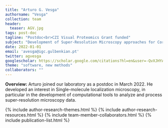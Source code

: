 ```yaml
---
title: "Arturo G. Vesga"
authorname: "Vesga"
collection: team
header:
  teaser: AGV.jpg
tags: post-doc
tagline: "Postdoc<br>CZI Visual Proteomics Grant funded"
subject: "Development of Super-Resolution Microscopy approaches for Correlative Light and Electron Microscopy"
date: 2022-01-01
email: 'avesga@igc.gulbenkian.pt'
twitter: agvesga
googlescholar: https://scholar.google.com/citations?hl=en&user=-QvXJHYAAAAJ
theme: "software, new methods"
collaborators: ""
---
```

<p align= "justify">
<p> <b>Overview:</b>
Arturo joined our laboratory as a postdoc in March 2022. He developed an interest in Single-molecule localization microscopy, in particular in the development of computational tools to analyze and process super-resolution microscopy data.

{% include author-research-themes.html %}
{% include author-research-resources.html %}
{% include team-member-collaborators.html %}
{% include publication-list.html %}
